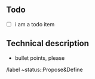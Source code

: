 ## Todo

- [ ] i am a todo item

## Technical description

<!-- Summarize the task concisely and in plain English.
Feel free to use the tech jargon as much as you like.
If there are some acronyms that might be confusing please make them a link to its definition. -->

- bullet points, please

<!-- If this task needs subtasks, this helps with an overall picture of what needs to be done -->

/label ~status::Propose&Define

